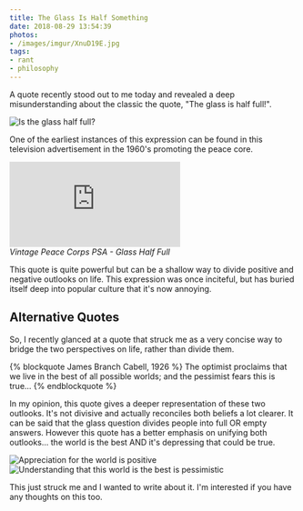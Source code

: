 ```yaml
---
title: The Glass Is Half Something
date: 2018-08-29 13:54:39
photos: 
- /images/imgur/XnuD19E.jpg
tags: 
- rant
- philosophy
---
```


A quote recently stood out to me today and revealed a deep misunderstanding about the classic the quote, "The glass is half full!".

<img src="/images/code2flow_7deb3.svg" alt="Is the  glass half full?" class="img-med"/>

<!-- more -->

One of the earliest instances of this expression can be found in this television advertisement in the 1960's promoting the peace core.

<div class='embed-block'>
<div class='embed-container'>
  <iframe src='https://www.youtube.com/embed/2r05ATB7QwA' frameborder='0' allowfullscreen></iframe>
</div>
<em>Vintage Peace Corps PSA - Glass Half Full</em>
</div>

This quote is quite powerful but can be a shallow way to divide positive and negative outlooks on life. This expression was once inciteful, but has buried itself deep into popular culture that it's now annoying.

## Alternative Quotes

So, I recently glanced at a quote that struck me as a very concise way to bridge the two perspectives on life, rather than divide them.

{% blockquote James Branch Cabell, 1926 %}
The optimist proclaims that we live in the best of all possible worlds; and the pessimist fears this is true...
{% endblockquote %}

In my opinion, this quote gives a deeper representation of these two outlooks. It's not divisive and actually reconciles both beliefs a lot clearer. It can be said that the glass question divides people into full OR empty answers. However this quote has a better emphasis on unifying both outlooks... the world is the best AND it's depressing that could be true.

<!-- 
So;
if(The glass is half full?)
  Positive
  *Good to have more*;
else
  Pessimistic;
  *Bad to have less*;
End;

So;
if (Is this world the
**best** possible world?)
  Positve
  *This world's great*;
else
  Pessimistic
  *This world's terrible*;

So;
if (Is this world the
**best** possible world?)
  Pessimistic
  *Yes, unfortunately*;
else
  Positve
  *No, we can be better!*;

 -->

<img src="/images/code2flow_b2ff4.svg" alt="Appreciation for the world is positive" class="img-med"/>

<img src="/images/code2flow_845e1.svg" alt="Understanding that this world is the best is pessimistic" class="img-med"/>

This just struck me and I wanted to write about it. I'm interested if you have any thoughts on this too.
